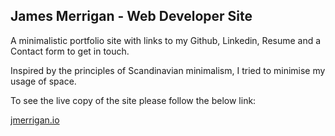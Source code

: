 ## James Merrigan - Web Developer Site

A minimalistic portfolio site with links to my Github, Linkedin, Resume and a Contact form to get in touch. 

Inspired by the principles of Scandinavian minimalism, I tried to minimise my usage of space.

To see the live copy of the site please follow the below link:

[jmerrigan.io](https://www.jmerrigan.io)